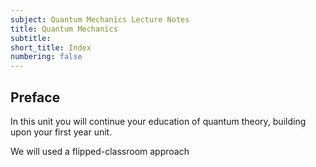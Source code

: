```yaml
---
subject: Quantum Mechanics Lecture Notes
title: Quantum Mechanics
subtitle:
short_title: Index
numbering: false
---
```


## Preface

In this unit you will continue your education of quantum theory, building upon your first year unit.

We will used a flipped-classroom approach




